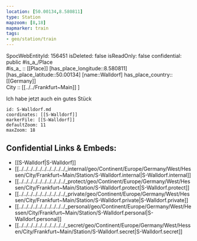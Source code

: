 ```yaml
---
location: [50.00134,8.580811] 
type: Station 
mapzoom: [8,18] 
mapmarker: train 
tags:
- geo/station/train
---
```

SpocWebEntityId: 156451
isDeleted: false
isReadOnly: false
confidential: public
#is_a_/Place  
#is_a_ :: [[Place]] 
[has_place_longitude::8.580811] 
[has_place_latitude::50.00134] 
[name::Walldorf] 
has_place_country:: [[Germany]]  
City :: [[../../Frankfurt~Main]] ] 

Ich habe jetzt auch ein gutes Stück 
```leaflet
id: S-Walldorf.md
coordinates: [[S-Walldorf]] 
markerFile: [[S-Walldorf]] 
defaultZoom: 11 
maxZoom: 18
```


## Confidential Links & Embeds: 
- [[S-Walldorf|S-Walldorf]] 
- [[../../../../../../../../../../_internal/geo/Continent/Europe/Germany/West/Hessen/City/Frankfurt~Main/Station/S-Walldorf.internal|S-Walldorf.internal]] 
- [[../../../../../../../../../../_protect/geo/Continent/Europe/Germany/West/Hessen/City/Frankfurt~Main/Station/S-Walldorf.protect|S-Walldorf.protect]] 
- [[../../../../../../../../../../_private/geo/Continent/Europe/Germany/West/Hessen/City/Frankfurt~Main/Station/S-Walldorf.private|S-Walldorf.private]] 
- [[../../../../../../../../../../_personal/geo/Continent/Europe/Germany/West/Hessen/City/Frankfurt~Main/Station/S-Walldorf.personal|S-Walldorf.personal]] 
- [[../../../../../../../../../../_secret/geo/Continent/Europe/Germany/West/Hessen/City/Frankfurt~Main/Station/S-Walldorf.secret|S-Walldorf.secret]] 
